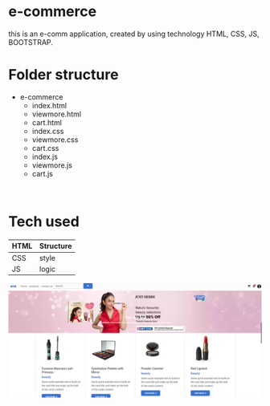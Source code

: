 # e-commerce
this is an e-comm application, created by using technology HTML, CSS, JS, BOOTSTRAP.
<br/>
# Folder structure
- e-commerce
  - index.html
  - viewmore.html
  - cart.html
  - index.css
  - viewmore.css
  - cart.css
  - index.js
  - viewmore.js
  - cart.js
<br/>

# Tech used
|HTML| Structure|
|---|---|
|CSS|style|
|JS| logic|

![home page](https://github.com/suman-typ-08/e-commerce/blob/main/Screenshot%202025-03-24%20184509.png?raw=true)
